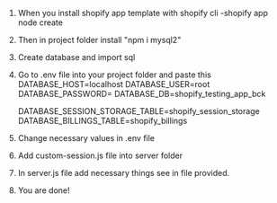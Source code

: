 1. When you install shopify app template with shopify cli
    -shopify app node create

2. Then in project folder install "npm i mysql2"
3. Create database and import sql
4. Go to .env file into your project folder and paste this
    DATABASE_HOST=localhost
    DATABASE_USER=root
    DATABASE_PASSWORD=
    DATABASE_DB=shopify_testing_app_bck

    DATABASE_SESSION_STORAGE_TABLE=shopify_session_storage
    DATABASE_BILLINGS_TABLE=shopify_billings
5. Change necessary values in .env file
6. Add custom-session.js file into server folder
7. In server.js file add necessary things see in file provided.
8. You are done!